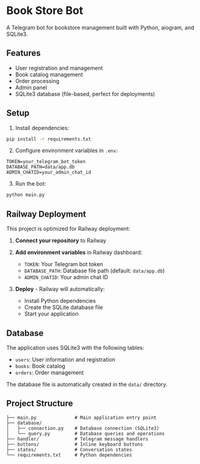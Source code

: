 # Book Store Bot

A Telegram bot for bookstore management built with Python, aiogram, and SQLite3.

## Features

- User registration and management
- Book catalog management
- Order processing
- Admin panel
- SQLite3 database (file-based, perfect for deployments)

## Setup

1. Install dependencies:
```bash
pip install -r requirements.txt
```

2. Configure environment variables in `.env`:
```
TOKEN=your_telegram_bot_token
DATABASE_PATH=data/app.db
ADMIN_CHATID=your_admin_chat_id
```

3. Run the bot:
```bash
python main.py
```

## Railway Deployment

This project is optimized for Railway deployment:

1. **Connect your repository** to Railway
2. **Add environment variables** in Railway dashboard:
   - `TOKEN`: Your Telegram bot token
   - `DATABASE_PATH`: Database file path (default: `data/app.db`)
   - `ADMIN_CHATID`: Your admin chat ID

3. **Deploy** - Railway will automatically:
   - Install Python dependencies
   - Create the SQLite database file
   - Start your application

## Database

The application uses SQLite3 with the following tables:
- `users`: User information and registration
- `books`: Book catalog
- `orders`: Order management

The database file is automatically created in the `data/` directory.

## Project Structure

```
├── main.py              # Main application entry point
├── database/
│   ├── connection.py    # Database connection (SQLite3)
│   └── query.py         # Database queries and operations
├── handler/             # Telegram message handlers
├── buttons/             # Inline keyboard buttons
├── states/              # Conversation states
└── requirements.txt     # Python dependencies